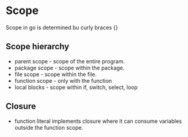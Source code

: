 # Scope

Scope in go is determined bu curly braces {}

## Scope hierarchy

* parent scope - scope of the entire program.
* package scope - scope within the package.
* file scope - scope within the file.
* function scope - only with the function
* local blocks - scope within if, switch, select, loop

## Closure

* function literal implements closure where it can consume variables outside the function scope.
